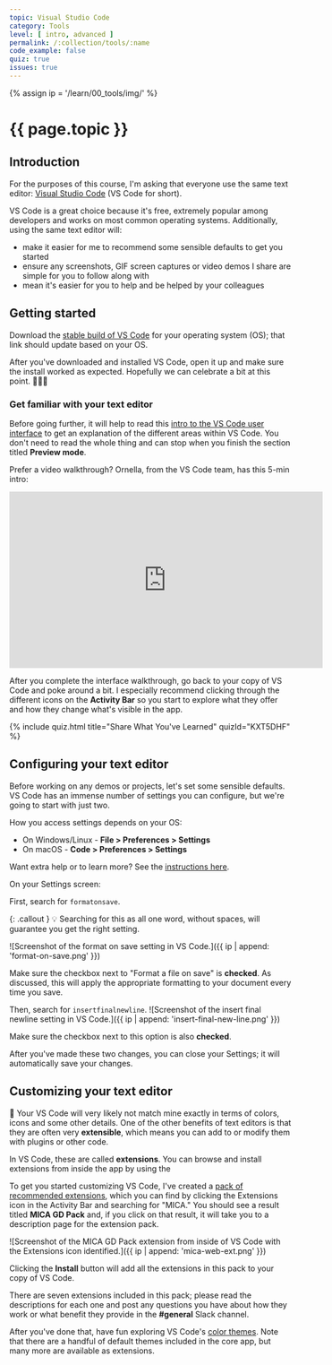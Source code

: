 ```yaml
---
topic: Visual Studio Code
category: Tools
level: [ intro, advanced ]
permalink: /:collection/tools/:name
code_example: false
quiz: true
issues: true
---
```


{% assign ip = '/learn/00_tools/img/' %}


# {{ page.topic }}

## Introduction
For the purposes of this course, I'm asking that everyone use the same text editor:  [Visual Studio Code](https://code.visualstudio.com/) (VS Code for short).

VS Code is a great choice because it's free, extremely popular among developers and works on most common operating systems. Additionally, using the same text editor will:
- make it easier for me to recommend some sensible defaults to get you started
- ensure any screenshots, GIF screen captures or video demos I share are simple for you to follow along with
- mean it's easier for you to help and be helped by your colleagues

## Getting started
Download the [stable build of VS Code](https://code.visualstudio.com/) for your operating system (OS); that link should update based on your OS.

After you've downloaded and installed VS Code, open it up and make sure the install worked as expected. Hopefully we can celebrate a bit at this point. <span class="emoji">🙌🏻🎉</span>

### Get familiar with your text editor
Before going further, it will help to read this [intro to the VS Code user interface](https://code.visualstudio.com/docs/getstarted/userinterface) to get an explanation of the different areas within VS Code. You don't need to read the whole thing and can stop when you finish the section titled **Preview mode**.

Prefer a video walkthrough? Ornella, from the VS Code team, has this 5-min intro:

<div class="embed-wrapper">
  <iframe width="560" height="315" src="https://www.youtube-nocookie.com/embed/S320N3sxinE" frameborder="0" allow="accelerometer; autoplay; encrypted-media; gyroscope; picture-in-picture" allowfullscreen></iframe>
</div>

After you complete the interface walkthrough, go back to your copy of VS Code and poke around a bit. I especially recommend clicking through the different icons on the **Activity Bar** so you start to explore what they offer and how they change what's visible in the app.

{% include quiz.html
  title="Share What You've Learned"
  quizId="KXT5DHF"
%}

## Configuring your text editor
Before working on any demos or projects, let's set some sensible defaults. VS Code has an immense number of settings you can configure, but we're going to start with just two.

How you access settings depends on your OS:
- On Windows/Linux - **File > Preferences > Settings**
- On macOS - **Code > Preferences > Settings**

Want extra help or to learn more? See the [instructions here](https://code.visualstudio.com/docs/getstarted/settings#_creating-user-and-workspace-settings).

On your Settings screen:

First, search for `formatonsave`.

{: .callout }
<span class="emoji">💡</span> Searching for this as all one word, without spaces, will guarantee you get the right setting.

![Screenshot of the format on save setting in VS Code.]({{ ip | append: 'format-on-save.png' }})

Make sure the checkbox next to "Format a file on save" is **checked**. As discussed, this will apply the appropriate formatting to your document every time you save.

Then, search for `insertfinalnewline`.
![Screenshot of the insert final newline setting in VS Code.]({{ ip | append: 'insert-final-new-line.png' }})

Make sure the checkbox next to this option is also **checked**.

After you've made these two changes, you can close your Settings; it will automatically save your changes.

## Customizing your text editor
<span class="emoji">👀</span> Your VS Code will very likely not match mine exactly in terms of colors, icons and some other details. One of the other benefits of text editors is that they are often very **extensible**, which means you can add to or modify them with plugins or other code.

In VS Code, these are called **extensions**. You can browse and install extensions from inside the app by using the  

To get you started customizing VS Code, I've created a [pack of recommended extensions](https://marketplace.visualstudio.com/items?itemName=angeliquejw.mica-web), which you can find by clicking the Extensions icon in the Activity Bar and searching for "MICA." You should see a result titled **MICA GD Pack** and, if you click on that result, it will take you to a description page for the extension pack.

![Screenshot of the MICA GD Pack extension from inside of VS Code with the Extensions icon identified.]({{ ip | append: 'mica-web-ext.png' }})

Clicking the **Install** button will add all the extensions in this pack to your copy of VS Code.

There are seven extensions included in this pack; please read the descriptions for each one and post any questions you have about how they work or what benefit they provide in the **#general** Slack channel.

After you've done that, have fun exploring VS Code's [color themes](https://code.visualstudio.com/docs/getstarted/themes). Note that there are a handful of default themes included in the core app, but many more are available as extensions.
